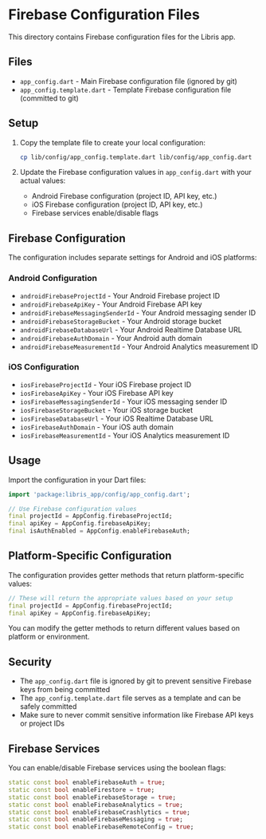 # Firebase Configuration Files

This directory contains Firebase configuration files for the Libris app.

## Files

- `app_config.dart` - Main Firebase configuration file (ignored by git)
- `app_config.template.dart` - Template Firebase configuration file (committed to git)

## Setup

1. Copy the template file to create your local configuration:
   ```bash
   cp lib/config/app_config.template.dart lib/config/app_config.dart
   ```

2. Update the Firebase configuration values in `app_config.dart` with your actual values:
   - Android Firebase configuration (project ID, API key, etc.)
   - iOS Firebase configuration (project ID, API key, etc.)
   - Firebase services enable/disable flags

## Firebase Configuration

The configuration includes separate settings for Android and iOS platforms:

### Android Configuration
- `androidFirebaseProjectId` - Your Android Firebase project ID
- `androidFirebaseApiKey` - Your Android Firebase API key
- `androidFirebaseMessagingSenderId` - Your Android messaging sender ID
- `androidFirebaseStorageBucket` - Your Android storage bucket
- `androidFirebaseDatabaseUrl` - Your Android Realtime Database URL
- `androidFirebaseAuthDomain` - Your Android auth domain
- `androidFirebaseMeasurementId` - Your Android Analytics measurement ID

### iOS Configuration
- `iosFirebaseProjectId` - Your iOS Firebase project ID
- `iosFirebaseApiKey` - Your iOS Firebase API key
- `iosFirebaseMessagingSenderId` - Your iOS messaging sender ID
- `iosFirebaseStorageBucket` - Your iOS storage bucket
- `iosFirebaseDatabaseUrl` - Your iOS Realtime Database URL
- `iosFirebaseAuthDomain` - Your iOS auth domain
- `iosFirebaseMeasurementId` - Your iOS Analytics measurement ID

## Usage

Import the configuration in your Dart files:

```dart
import 'package:libris_app/config/app_config.dart';

// Use Firebase configuration values
final projectId = AppConfig.firebaseProjectId;
final apiKey = AppConfig.firebaseApiKey;
final isAuthEnabled = AppConfig.enableFirebaseAuth;
```

## Platform-Specific Configuration

The configuration provides getter methods that return platform-specific values:

```dart
// These will return the appropriate values based on your setup
final projectId = AppConfig.firebaseProjectId;
final apiKey = AppConfig.firebaseApiKey;
```

You can modify the getter methods to return different values based on platform or environment.

## Security

- The `app_config.dart` file is ignored by git to prevent sensitive Firebase keys from being committed
- The `app_config.template.dart` file serves as a template and can be safely committed
- Make sure to never commit sensitive information like Firebase API keys or project IDs

## Firebase Services

You can enable/disable Firebase services using the boolean flags:

```dart
static const bool enableFirebaseAuth = true;
static const bool enableFirestore = true;
static const bool enableFirebaseStorage = true;
static const bool enableFirebaseAnalytics = true;
static const bool enableFirebaseCrashlytics = true;
static const bool enableFirebaseMessaging = true;
static const bool enableFirebaseRemoteConfig = true;
```
